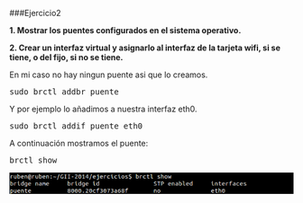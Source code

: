 ###Ejercicio2

**1. Mostrar los puentes configurados en el sistema operativo.**

**2. Crear un interfaz virtual y asignarlo al interfaz de la tarjeta wifi, si se tiene, o del fijo, si no se tiene.**

En mi caso no hay ningun puente asi que lo creamos.

<pre>sudo brctl addbr puente</pre>

Y por ejemplo lo añadimos a nuestra interfaz eth0.

<pre>sudo brctl addif puente eth0</pre>

A continuación mostramos el puente:

<pre>brctl show</pre>

![](./img/img1.png)